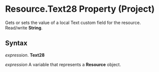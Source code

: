 
# Resource.Text28 Property (Project)

Gets or sets the value of a local Text custom field for the resource. Read/write  **String**.


## Syntax

 _expression_. **Text28**

 _expression_ A variable that represents a **Resource** object.

